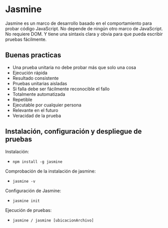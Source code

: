 # Jasmine

Jasmine es un marco de desarrollo basado en el comportamiento para probar código JavaScript. No depende de ningún otro marco de JavaScript. No requiere DOM. Y tiene una sintaxis clara y obvia para que pueda escribir pruebas fácilmente.

## Buenas practicas

  - Una prueba unitaria no debe probar más que solo una cosa
  - Ejecución rápida
  - Resultado consistente
  - Pruebas unitarias aisladas
  - Si falla debe ser fácilmente reconocible el fallo
  - Totalmente automatizada
  - Repetible
  - Ejecutable por cualquier persona
  - Relevante en el futuro
  - Veracidad de la prueba
  
## Instalación, configuración y despliegue de pruebas

Instalación:
  - ` npm install -g jasmine `
  
Comprobación de la instalación de jasmine:
  - ` jasmine -v `
 
 Configuración de Jasmine:
  - ` jasmine init `
  
Ejecución de pruebas:
  - ` jasmine / jasmine [ubicacionArchivo] `

